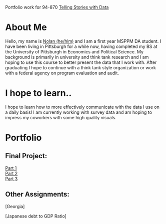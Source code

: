 
Portfolio work for 94-870 [Telling Stories with Data](https://api.heinz.cmu.edu/courses_api/course_detail/94-870/)


# About Me
Hello, my name is [Nolan (he/him)](https://www.linkedin.com/in/nolanroosa/) and I am a first year MSPPM DA student. I have been living in Pittsburgh for a while now, having completed my BS at the University of Pittsburgh in Economics and Political Science. My background is primarily in university and think tank research and I am hoping to use this course to better present the data that I work with. After graduating I hope to continue with a think tank style organization or work with a federal agency on program evaluation and audit.

# I hope to learn..
I hope to learn how to more effectively communicate with the data I use on a daily basis! I am currently working with survey data and am hoping to impress my coworkers with some high quality visuals.

# Portfolio

## Final Project: 

[Part 1](https://github.com/nolanroosa/portfolio/blob/main/finalProject/Final%20Project%20Part%20I.md)<br/>
[Part 2](https://github.com/nolanroosa/portfolio/blob/main/finalProject/Final%20Project%20Part%20II.md)<br/>
[Part 3](https://github.com/nolanroosa/portfolio/blob/main/finalProject/Final%20Project%20Part%20III.md)<br/>


## Other Assignments:

[Georgia]

[Japanese debt to GDP Ratio]



